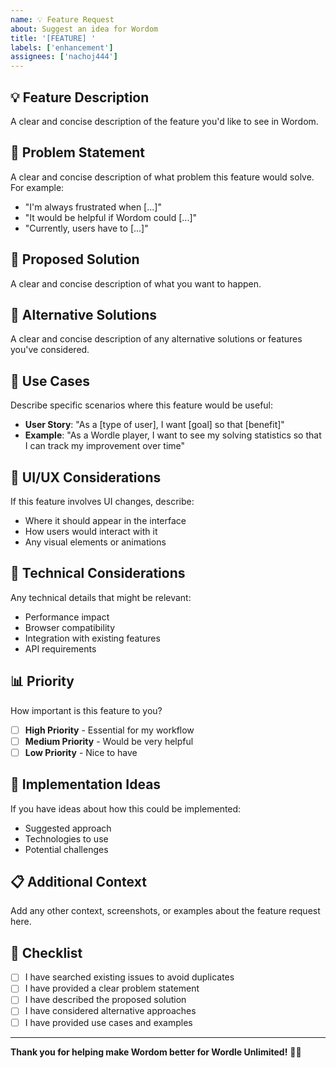 ```yaml
---
name: 💡 Feature Request
about: Suggest an idea for Wordom
title: '[FEATURE] '
labels: ['enhancement']
assignees: ['nachoj444']
---
```


## 💡 Feature Description

A clear and concise description of the feature you'd like to see in Wordom.

## 🎯 Problem Statement

A clear and concise description of what problem this feature would solve. For example:
- "I'm always frustrated when [...]"
- "It would be helpful if Wordom could [...]"
- "Currently, users have to [...]"

## 💭 Proposed Solution

A clear and concise description of what you want to happen.

## 🔄 Alternative Solutions

A clear and concise description of any alternative solutions or features you've considered.

## 📱 Use Cases

Describe specific scenarios where this feature would be useful:
- **User Story**: "As a [type of user], I want [goal] so that [benefit]"
- **Example**: "As a Wordle player, I want to see my solving statistics so that I can track my improvement over time"

## 🎨 UI/UX Considerations

If this feature involves UI changes, describe:
- Where it should appear in the interface
- How users would interact with it
- Any visual elements or animations

## 🔧 Technical Considerations

Any technical details that might be relevant:
- Performance impact
- Browser compatibility
- Integration with existing features
- API requirements

## 📊 Priority

How important is this feature to you?
- [ ] **High Priority** - Essential for my workflow
- [ ] **Medium Priority** - Would be very helpful
- [ ] **Low Priority** - Nice to have

## 🚀 Implementation Ideas

If you have ideas about how this could be implemented:
- Suggested approach
- Technologies to use
- Potential challenges

## 📋 Additional Context

Add any other context, screenshots, or examples about the feature request here.

## 📝 Checklist

- [ ] I have searched existing issues to avoid duplicates
- [ ] I have provided a clear problem statement
- [ ] I have described the proposed solution
- [ ] I have considered alternative approaches
- [ ] I have provided use cases and examples

---

**Thank you for helping make Wordom better for Wordle Unlimited!** 🚀🧠

